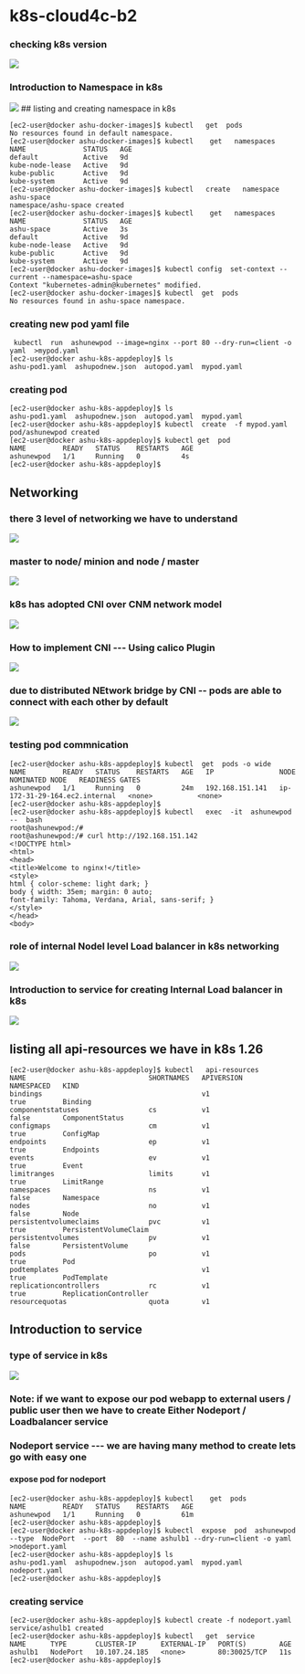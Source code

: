 # k8s-cloud4c-b2

### checking k8s version 

<img src="version.png">

### Introduction to Namespace in k8s 

<img src="ns.png">
## listing and creating namespace in k8s 

```
[ec2-user@docker ashu-docker-images]$ kubectl   get  pods
No resources found in default namespace.
[ec2-user@docker ashu-docker-images]$ kubectl    get   namespaces 
NAME              STATUS   AGE
default           Active   9d
kube-node-lease   Active   9d
kube-public       Active   9d
kube-system       Active   9d
[ec2-user@docker ashu-docker-images]$ kubectl   create   namespace  ashu-space 
namespace/ashu-space created
[ec2-user@docker ashu-docker-images]$ kubectl    get   namespaces 
NAME              STATUS   AGE
ashu-space        Active   3s
default           Active   9d
kube-node-lease   Active   9d
kube-public       Active   9d
kube-system       Active   9d
[ec2-user@docker ashu-docker-images]$ kubectl config  set-context --current --namespace=ashu-space 
Context "kubernetes-admin@kubernetes" modified.
[ec2-user@docker ashu-docker-images]$ kubectl  get  pods
No resources found in ashu-space namespace.
```

### creating new pod yaml file 
```
 kubectl  run  ashunewpod --image=nginx --port 80 --dry-run=client -o yaml  >mypod.yaml 
[ec2-user@docker ashu-k8s-appdeploy]$ ls
ashu-pod1.yaml  ashupodnew.json  autopod.yaml  mypod.yaml
```

### creating pod 

```
[ec2-user@docker ashu-k8s-appdeploy]$ ls
ashu-pod1.yaml  ashupodnew.json  autopod.yaml  mypod.yaml
[ec2-user@docker ashu-k8s-appdeploy]$ kubectl  create  -f mypod.yaml 
pod/ashunewpod created
[ec2-user@docker ashu-k8s-appdeploy]$ kubectl get  pod
NAME         READY   STATUS    RESTARTS   AGE
ashunewpod   1/1     Running   0          4s
[ec2-user@docker ashu-k8s-appdeploy]$ 

```
## Networking 

### there 3 level of networking we have to understand 

<img src="net1.png">

### master to node/ minion and node / master 

<img src="net2.png">

### k8s has adopted CNI over CNM network model 

<img src="net3.png">

### How to implement CNI --- Using calico Plugin 

<img src="net4.png">

### due to distributed NEtwork bridge by CNI -- pods are able to connect with each other by default 

<img src="net5.png">

### testing pod commnication 

```
[ec2-user@docker ashu-k8s-appdeploy]$ kubectl  get  pods -o wide 
NAME         READY   STATUS    RESTARTS   AGE   IP                NODE                            NOMINATED NODE   READINESS GATES
ashunewpod   1/1     Running   0          24m   192.168.151.141   ip-172-31-29-164.ec2.internal   <none>           <none>
[ec2-user@docker ashu-k8s-appdeploy]$ 
[ec2-user@docker ashu-k8s-appdeploy]$ kubectl   exec  -it  ashunewpod  --  bash 
root@ashunewpod:/# 
root@ashunewpod:/# curl http://192.168.151.142 
<!DOCTYPE html>
<html>
<head>
<title>Welcome to nginx!</title>
<style>
html { color-scheme: light dark; }
body { width: 35em; margin: 0 auto;
font-family: Tahoma, Verdana, Arial, sans-serif; }
</style>
</head>
<body>
```
### role of internal Nodel level Load balancer in k8s networking 

<img src="nn.png">

### Introduction to service for creating Internal Load balancer in k8s 

<img src="lb.png">

## listing all api-resources we have in k8s 1.26 

```
[ec2-user@docker ashu-k8s-appdeploy]$ kubectl   api-resources 
NAME                              SHORTNAMES   APIVERSION                             NAMESPACED   KIND
bindings                                       v1                                     true         Binding
componentstatuses                 cs           v1                                     false        ComponentStatus
configmaps                        cm           v1                                     true         ConfigMap
endpoints                         ep           v1                                     true         Endpoints
events                            ev           v1                                     true         Event
limitranges                       limits       v1                                     true         LimitRange
namespaces                        ns           v1                                     false        Namespace
nodes                             no           v1                                     false        Node
persistentvolumeclaims            pvc          v1                                     true         PersistentVolumeClaim
persistentvolumes                 pv           v1                                     false        PersistentVolume
pods                              po           v1                                     true         Pod
podtemplates                                   v1                                     true         PodTemplate
replicationcontrollers            rc           v1                                     true         ReplicationController
resourcequotas                    quota        v1                 
```

## Introduction to service 

### type of service in k8s 

<img src="stype.png">

### Note: if we want to expose our pod webapp to external users / public user then we have to create Either Nodeport / Loadbalancer service 

### Nodeport service --- we are having many method to create lets go with easy one 

#### expose pod for nodeport 

```
[ec2-user@docker ashu-k8s-appdeploy]$ kubectl    get  pods
NAME         READY   STATUS    RESTARTS   AGE
ashunewpod   1/1     Running   0          61m
[ec2-user@docker ashu-k8s-appdeploy]$ 
[ec2-user@docker ashu-k8s-appdeploy]$ kubectl  expose  pod  ashunewpod   --type  NodePort  --port  80  --name ashulb1 --dry-run=client -o yaml         >nodeport.yaml 
[ec2-user@docker ashu-k8s-appdeploy]$ ls
ashu-pod1.yaml  ashupodnew.json  autopod.yaml  mypod.yaml  nodeport.yaml
[ec2-user@docker ashu-k8s-appdeploy]$ 

```

### creating service 

```
[ec2-user@docker ashu-k8s-appdeploy]$ kubectl create -f nodeport.yaml 
service/ashulb1 created
[ec2-user@docker ashu-k8s-appdeploy]$ kubectl   get  service 
NAME      TYPE       CLUSTER-IP      EXTERNAL-IP   PORT(S)        AGE
ashulb1   NodePort   10.107.24.185   <none>        80:30025/TCP   11s
[ec2-user@docker ashu-k8s-appdeploy]$ 

```






